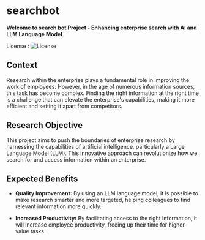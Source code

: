 # searchbot

**Welcome to search bot Project - Enhancing enterprise search with AI and LLM Language Model**

License : ![License](https://img.shields.io/github/license/ygo74/searchbot)

## Context

Research within the enterprise plays a fundamental role in improving the work of employees. However, in the age of numerous information sources, this task has become complex. Finding the right information at the right time is a challenge that can elevate the enterprise's capabilities, making it more efficient and setting it apart from competitors.

## Research Objective

This project aims to push the boundaries of enterprise research by harnessing the capabilities of artificial intelligence, particularly a Large Language Model (LLM). This innovative approach can revolutionize how we search for and access information within an enterprise.

## Expected Benefits

- **Quality Improvement:** By using an LLM language model, it is possible to make research smarter and more targeted, helping  colleagues to find relevant information more quickly.

- **Increased Productivity:** By facilitating access to the right information, it will increase employee productivity, freeing up their time for higher-value tasks.
